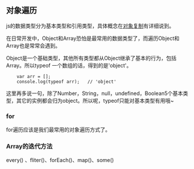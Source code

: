 ## 对象遍历

js的数据类型分为基本类型和引用类型，具体概念在[对象复制]()有详细说到。

在日常开发中，Object和Array恐怕是最常用的数据类型了，而遍历Object和Array也是常常会遇到。

Object是一个基础类型，其他所有类型都从Object继承了基本的行为，包括Array。所以typeof 一个数组的话，得到的是'object'。

```
    var arr = [];
    console.log(typeof arr);   // 'object'
```

这里再多说一句，除了Number，String，null，undefined，Boolean5个基本类型，其它的实例都会归为object。所以呢，typeof只能对基本类型有用哦~

### for

for遍历应该是我们最常用的对象遍历方式了。


### Array的迭代方法
every() 、fliter()、forEach()、map()、some()
